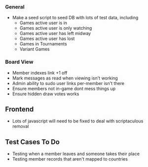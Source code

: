 ### General

* Make a seed script to seed DB with lots of test data, including
  * Games active user is in
  * Games active user is only watching
  * Games active user has left midway
  * Games active user has lost
  * Games in Tournaments
  * Variant Games

### Board View

* Member indexes link +1 off
* Mark messages as read when viewing isn't working
* Admin ability to sudo user links per-member isn't there
* Ensure members not in-game dont mess things up
* Ensure hidden draw votes works

## Frontend

- Lots of javascript will need to be fixed to deal with scriptaculous removal

## Test Cases To Do

- Testing when a member leaves and someone takes their place
- Testing member records that aren't mapped to countries

